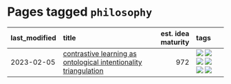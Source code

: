 # Pages tagged `philosophy`

|last_modified|title|est. idea maturity|tags
|:---|:---|---:|:---|
|2023-02-05|[contrastive learning as ontological intentionality triangulation](../contrastive_learning_as_ontological_intentionality_triangulation.md)|972|[![](https://img.shields.io/badge/tag-meta-112e27)](../tags/meta.md) [![](https://img.shields.io/badge/tag-philosophy-aa21fc)](../tags/philosophy.md) [![](https://img.shields.io/badge/tag-semiotics-869bd0)](../tags/semiotics.md) [![](https://img.shields.io/badge/tag-synesthesia-c4c41f)](../tags/synesthesia.md) [![](https://img.shields.io/badge/tag-theory-53417a)](../tags/theory.md) [![](https://img.shields.io/badge/tag-wip-4bcfd8)](../tags/wip.md)|